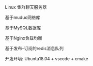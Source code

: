 Linux 集群聊天服务器

基于muduo网络库

基于MySQL数据库

基于Nginx负载均衡

基于发布-订阅的redis消息队列

开发环境: Ubuntu18.04 + vscode + cmake